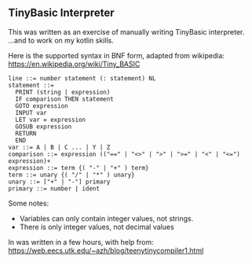 TinyBasic Interpreter
-----------------------

This was written as an exercise of manually writing TinyBasic interpreter.
...and to work on my kotlin skills.

Here is the supported syntax in BNF form, adapted from wikipedia: https://en.wikipedia.org/wiki/Tiny_BASIC

    line ::= number statement (: statement) NL
    statement ::=
      PRINT (string | expression)
      IF comparison THEN statement
      GOTO expression
      INPUT var
      LET var = expression
      GOSUB expression
      RETURN
      END
    var ::= A | B | C ... | Y | Z
    comparison ::= expression (("==" | "<>" | ">" | ">=" | "<" | "<=") expression)+
    expression ::= term {( "-" | "+" ) term}
    term ::= unary {( "/" | "*" ) unary}
    unary ::= ["+" | "-"] primary
    primary ::= number | ident

Some notes:
* Variables can only contain integer values, not strings.
* There is only integer values, not decimal values

In was written in a few hours, with help from:
https://web.eecs.utk.edu/~azh/blog/teenytinycompiler1.html
